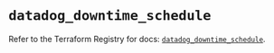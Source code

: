 # `datadog_downtime_schedule`

Refer to the Terraform Registry for docs: [`datadog_downtime_schedule`](https://registry.terraform.io/providers/datadog/datadog/3.36.1/docs/resources/downtime_schedule).
